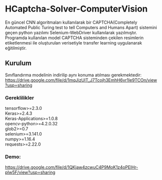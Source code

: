 # HCaptcha-Solver-ComputerVision
En güncel CNN algoritmaları kullanılarak bir CAPTCHA(Completely Automated Public Turing test to tell Computers and Humans Apart) sistemini geçen python yazılımı Selenium-WebDriver kullanılarak yazılmıştır. Programda kullanılan model CAPTCHA sisteminden çekilen resimlerin etiketlenmesi ile oluşturulan verisetiyle transfer learning uygulanarak eğitilmiştir.<br/>

## Kurulum
Sınıflandırma modelinin indirilip aynı konuma atılması gerekmektedir:<br/>
https://drive.google.com/file/d/1mqJizUlT_J7Tcojh3EmhH6vr1Ie9TCOn/view?usp=sharing
### Gereklilikler
tensorflow>=2.3.0<br/>
Keras>=2.4.3<br/>
Keras-Applications>=1.0.8<br/>
opencv-python>=4.2.0.32<br/>
glob2>=0.7<br/>
selenium>=3.141.0<br/>
numpy>=1.16.4<br/>
requests>=2.22.0<br/>

### Demo:<br/>
https://drive.google.com/file/d/1QKjaw4zcwuC4P9MoK1z4oPElHr-pIw5F/view?usp=sharing
